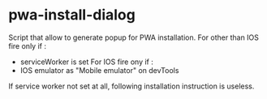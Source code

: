 # pwa-install-dialog

Script that allow to generate popup for PWA installation.
For other than IOS fire only if :
  - serviceWorker is set
For IOS fire ony if :
  - IOS emulator as "Mobile emulator" on devTools

If service worker not set at all, following installation instruction is useless.
